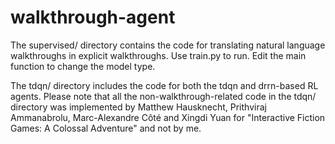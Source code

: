 # walkthrough-agent

The supervised/ directory contains the code for translating natural language walkthroughs in explicit walkthroughs. Use train.py to run. Edit the main function to change the model type. 

The tdqn/ directory includes the code for both the tdqn and drrn-based RL agents. Please note that all the non-walkthrough-related code in the tdqn/ directory was implemented by Matthew Hausknecht, Prithviraj Ammanabrolu, Marc-Alexandre Côté and Xingdi Yuan for "Interactive Fiction Games: A Colossal Adventure" and not by me.

